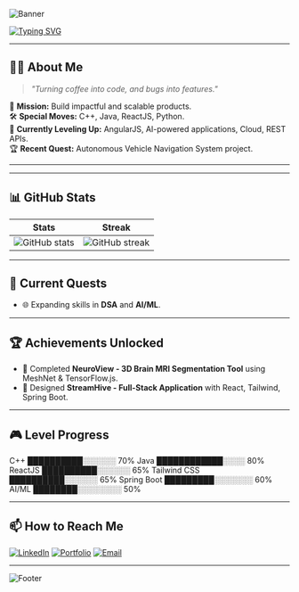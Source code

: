 
![Banner](https://capsule-render.vercel.app/api?type=waving&color=0:ff6ec7,100:a18cd1&height=200&section=header&text=Soumith%20Kumar%20Arja&fontSize=40&fontColor=ffffff&animation=fadeIn&fontAlignY=35)

<!-- Typing Effect Tagline -->
[![Typing SVG](https://readme-typing-svg.herokuapp.com?font=Fira+Code&size=22&duration=4000&pause=1000&color=FF6EC7&center=true&vCenter=true&width=700&lines=Full+Stack+Developer+%F0%9F%9A%80;C%2B%2B+%7C+Java+%7C+ReactJS+%7C+Spring+Boot;AI+and+Product+Development+Enthusiast;Always+Leveling+Up+%F0%9F%8F%86)](https://git.io/typing-svg)

---

## 🧑‍🚀 About Me
> _"Turning coffee into code, and bugs into features."_  

🎯 **Mission:** Build impactful and scalable products.  
🛠 **Special Moves:** C++, Java, ReactJS, Python.  
🌱 **Currently Leveling Up:** AngularJS, AI-powered applications, Cloud, REST APIs.  
🏆 **Recent Quest:**  Autonomous Vehicle Navigation System project.  

---


---

## 📊 GitHub Stats
| Stats | Streak |
|-------|--------|
| ![GitHub stats](https://github-readme-stats.vercel.app/api?username=SoumithKumarArja&show_icons=true&theme=radical) | ![GitHub streak](https://github-readme-streak-stats.herokuapp.com?user=SoumithKumarArja&theme=radical&hide_border=false) |

---

## 🚀 Current Quests
- 🌐 Expanding skills in **DSA** and **AI/ML**.

---

## 🏆 Achievements Unlocked
- 🎯 Completed **NeuroView - 3D Brain MRI Segmentation Tool** using MeshNet & TensorFlow.js.
- 🚀 Designed **StreamHive - Full-Stack Application** with React, Tailwind, Spring Boot.

---

## 🎮 Level Progress
C++ ██████████░░░░░░ 70%
Java ████████████░░░░ 80%
ReactJS ██████████░░░░░░ 65%
Tailwind CSS ██████████░░░░░░ 65%
Spring Boot █████████░░░░░░░ 60%
AI/ML ████████░░░░░░░░ 50%



---

## 📫 How to Reach Me
[![LinkedIn](https://img.shields.io/badge/LinkedIn-Soumith%20Kumar%20Arja-blue?style=for-the-badge&logo=linkedin)](https://www.linkedin.com/in/soumithkumararja)
[![Portfolio](https://img.shields.io/badge/Portfolio-000?style=for-the-badge&logo=react&logoColor=61DAFB)](https://your-portfolio-link.com)
[![Email](https://img.shields.io/badge/Email-soumith273%40gmail.com-red?style=for-the-badge&logo=gmail&logoColor=white)](mailto:soumith273@gmail.com)

---

<!-- Footer -->
![Footer](https://capsule-render.vercel.app/api?type=waving&color=0:a18cd1,100:ff6ec7&height=120&section=footer&fontSize=24)
